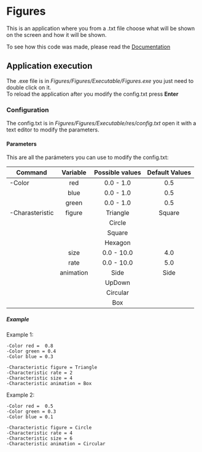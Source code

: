 # Figures
This is an application where you from a .txt file choose what will be shown on the screen and how it will be shown.<br/>

To see how this code was made, please read the [Documentation](https://github.com/juamarCas/Figures/wiki/_new)

## Application execution
The .exe file is in _Figures/Figures/Executable/Figures.exe_ you just need to double click on it. <br/>
To reload the application after you modify the config.txt press __Enter__

### Configuration
The config.txt is in _Figures/Figures/Executable/res/config.txt_ open it with a text editor to modify the parameters.

#### Parameters
This are all the parámeters you can use to modify the config.txt: <br/>

|    Command      |  Variable  | Possible values | Default Values  |
|-----------------|:----------:|:---------------:|:---------------:|
|  -Color         |    red     |    0.0 - 1.0    |       0.5       |
|                 |    blue    |    0.0 - 1.0    |       0.5       |
|                 |    green   |    0.0 - 1.0    |       0.5       |
| -Charasteristic |   figure   |    Triangle     |      Square     |
|                 |            |    Circle       |                 |
|                 |            |    Square       |                 | 
|                 |            |    Hexagon      |                 |
|                 |    size    |    0.0 - 10.0   |       4.0       |
|                 |    rate    |    0.0 - 10.0   |       5.0       |
|                 |  animation |       Side      |       Side      | 
|                 |            |      UpDown     |                 |
|                 |            |      Circular   |                 |
|                 |            |        Box      |                 |

##### Example
Example 1:<br/>
```
-Color red =  0.8
-Color green = 0.4
-Color blue = 0.3

-Characteristic figure = Triangle
-Characteristic rate = 2
-Characteristic size = 4
-Characteristic animation = Box

```

Example 2:<br/>
```
-Color red =  0.5
-Color green = 0.3
-Color blue = 0.1

-Characteristic figure = Circle
-Characteristic rate = 4
-Characteristic size = 6
-Characteristic animation = Circular

```